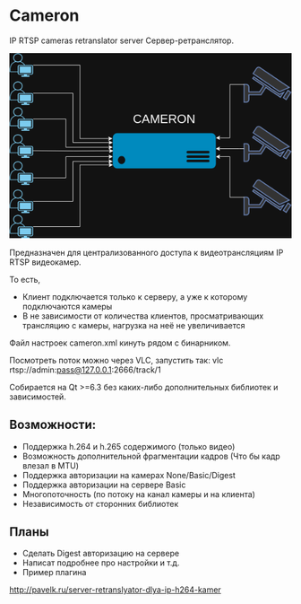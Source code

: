 # Cameron

IP RTSP cameras retranslator server
Сервер-ретранслятор.

![Принцип](readme_files/CameronPrinciple.png)

Предназначен для централизованного доступа к видеотрансляциям IP RTSP видеокамер.

То есть,
* Клиент подключается только к серверу, а уже к которому подключаются камеры
* В не зависимости от количества клиентов, просматривающих трансляцию с камеры, нагрузка на неё не увеличивается

Файл настроек cameron.xml кинуть рядом с бинарником.

Посмотреть поток можно через VLC, запустить так: vlc rtsp://admin:pass@127.0.0.1:2666/track/1

Собирается на Qt >=6.3 без каких-либо дополнительных библиотек и зависимостей. 

## Возможности:

* Поддержка h.264 и h.265 содержимого (только видео)
* Возможность дополнительной фрагментации кадров (Что бы кадр влезал в MTU)
* Поддержка авторизации на камерах None/Basic/Digest
* Поддержка авторизации на сервере Basic
* Многопоточность (по потоку на канал камеры и на клиента)
* Независимость от сторонних библиотек

## Планы

* Сделать Digest авторизацию на сервере
* Написат подробнее про настройки и т.д.
* Пример плагина

http://pavelk.ru/server-retranslyator-dlya-ip-h264-kamer